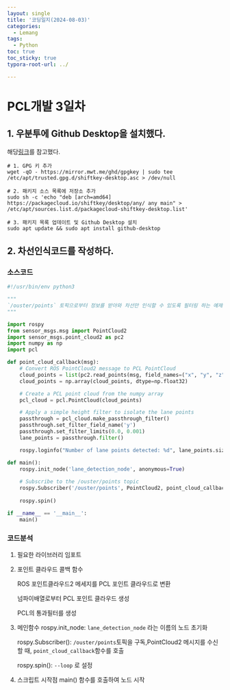 ```yaml
---
layout: single
title: '코딩일지(2024-08-03)'
categories:
  - Lemang
tags:
  - Python
toc: true
toc_sticky: true
typora-root-url: ../

---
```








# PCL개발 3일차



## 1. 우분투에 Github Desktop을  설치했다.

해당[링크](https://shanepark.tistory.com/252)를 참고했다.

```shell
# 1. GPG 키 추가
wget -qO - https://mirror.mwt.me/ghd/gpgkey | sudo tee /etc/apt/trusted.gpg.d/shiftkey-desktop.asc > /dev/null

# 2. 패키지 소스 목록에 저장소 추가
sudo sh -c 'echo "deb [arch=amd64] https://packagecloud.io/shiftkey/desktop/any/ any main" > /etc/apt/sources.list.d/packagecloud-shiftkey-desktop.list'

# 3. 패키지 목록 업데이트 및 Github Desktop 설치
sudo apt update && sudo apt install github-desktop
```





## 2. 차선인식코드를 작성하다.

### 소스코드

```python
#!/usr/bin/env python3

""" 
`/ouster/points` 토픽으로부터 정보를 받아와 차선만 인식할 수 있도록 필터링 하는 예제코드(pcl패키지 사용)
""" 

import rospy
from sensor_msgs.msg import PointCloud2
import sensor_msgs.point_cloud2 as pc2
import numpy as np
import pcl

def point_cloud_callback(msg):
    # Convert ROS PointCloud2 message to PCL PointCloud
    cloud_points = list(pc2.read_points(msg, field_names=("x", "y", "z"), skip_nans=True))
    cloud_points = np.array(cloud_points, dtype=np.float32)

    # Create a PCL point cloud from the numpy array
    pcl_cloud = pcl.PointCloud(cloud_points)

    # Apply a simple height filter to isolate the lane points
    passthrough = pcl_cloud.make_passthrough_filter()
    passthrough.set_filter_field_name('y')
    passthrough.set_filter_limits(0.0, 0.001)
    lane_points = passthrough.filter()

    rospy.loginfo("Number of lane points detected: %d", lane_points.size)

def main():
    rospy.init_node('lane_detection_node', anonymous=True)
    
    # Subscribe to the /ouster/points topic
    rospy.Subscriber('/ouster/points', PointCloud2, point_cloud_callback)
    
    rospy.spin()

if __name__ == '__main__':
    main()
```

### 코드분석

1. 필요한 라이브러리 임포트

2. 포인트 클라우드 콜백 함수

   ROS 포인트클라우드2 메세지를 PCL 포인트 클라우드로 변환

   넘파이배열로부터 PCL 포인트 클라우드 생성

   PCL의 통과필터를 생성

3. 메인함수
   rospy.init_node: `lane_detection_node` 라는 이름의 노드 초기화

   rospy.Subscriber(): `/ouster/points`토픽을 구독,PointCloud2 메시지를 수신할 때, `point_cloud_callback`함수를 호출

   rospy.spin(): `--loop` 로 설정

4. 스크립트 시작점
   main() 함수를 호출하여 노드 시작









